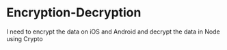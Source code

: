 # Encryption-Decryption
I need to encrypt the data on iOS  and Android and decrypt the data in Node using Crypto
